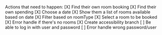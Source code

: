 Actions that need to happen:
[X] Find their own room booking
[X] Find their own spending
[X] Choose a date
[X] Show them a list of rooms available based on date
[X] Filter based on roomType
[X] Select a room to be booked
[X] Error handle if there's no rooms
[X] Create accessibility branch
[ ] Be able to log in with user and password
[ ] Error handle wrong password/user